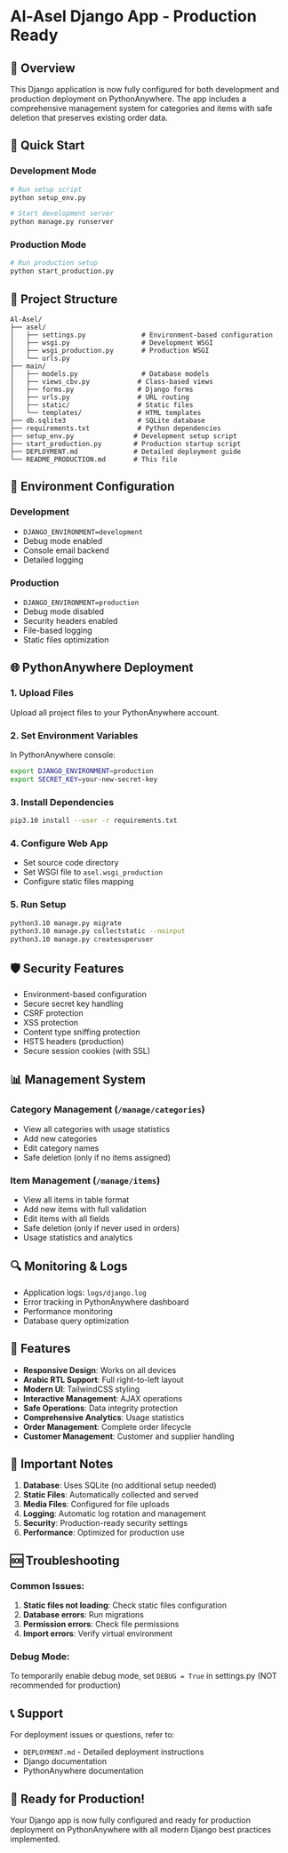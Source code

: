 # Al-Asel Django App - Production Ready

## 🎯 Overview

This Django application is now fully configured for both development and production deployment on PythonAnywhere. The app includes a comprehensive management system for categories and items with safe deletion that preserves existing order data.

## 🚀 Quick Start

### Development Mode
```bash
# Run setup script
python setup_env.py

# Start development server
python manage.py runserver
```

### Production Mode
```bash
# Run production setup
python start_production.py
```

## 📁 Project Structure

```
Al-Asel/
├── asel/
│   ├── settings.py              # Environment-based configuration
│   ├── wsgi.py                  # Development WSGI
│   ├── wsgi_production.py       # Production WSGI
│   └── urls.py
├── main/
│   ├── models.py                # Database models
│   ├── views_cbv.py            # Class-based views
│   ├── forms.py                # Django forms
│   ├── urls.py                 # URL routing
│   ├── static/                 # Static files
│   └── templates/              # HTML templates
├── db.sqlite3                  # SQLite database
├── requirements.txt            # Python dependencies
├── setup_env.py               # Development setup script
├── start_production.py        # Production startup script
├── DEPLOYMENT.md              # Detailed deployment guide
└── README_PRODUCTION.md       # This file
```

## 🔧 Environment Configuration

### Development
- `DJANGO_ENVIRONMENT=development`
- Debug mode enabled
- Console email backend
- Detailed logging

### Production
- `DJANGO_ENVIRONMENT=production`
- Debug mode disabled
- Security headers enabled
- File-based logging
- Static files optimization

## 🌐 PythonAnywhere Deployment

### 1. Upload Files
Upload all project files to your PythonAnywhere account.

### 2. Set Environment Variables
In PythonAnywhere console:
```bash
export DJANGO_ENVIRONMENT=production
export SECRET_KEY=your-new-secret-key
```

### 3. Install Dependencies
```bash
pip3.10 install --user -r requirements.txt
```

### 4. Configure Web App
- Set source code directory
- Set WSGI file to `asel.wsgi_production`
- Configure static files mapping

### 5. Run Setup
```bash
python3.10 manage.py migrate
python3.10 manage.py collectstatic --noinput
python3.10 manage.py createsuperuser
```

## 🛡️ Security Features

- Environment-based configuration
- Secure secret key handling
- CSRF protection
- XSS protection
- Content type sniffing protection
- HSTS headers (production)
- Secure session cookies (with SSL)

## 📊 Management System

### Category Management (`/manage/categories`)
- View all categories with usage statistics
- Add new categories
- Edit category names
- Safe deletion (only if no items assigned)

### Item Management (`/manage/items`)
- View all items in table format
- Add new items with full validation
- Edit items with all fields
- Safe deletion (only if never used in orders)
- Usage statistics and analytics

## 🔍 Monitoring & Logs

- Application logs: `logs/django.log`
- Error tracking in PythonAnywhere dashboard
- Performance monitoring
- Database query optimization

## 📱 Features

- **Responsive Design**: Works on all devices
- **Arabic RTL Support**: Full right-to-left layout
- **Modern UI**: TailwindCSS styling
- **Interactive Management**: AJAX operations
- **Safe Operations**: Data integrity protection
- **Comprehensive Analytics**: Usage statistics
- **Order Management**: Complete order lifecycle
- **Customer Management**: Customer and supplier handling

## 🚨 Important Notes

1. **Database**: Uses SQLite (no additional setup needed)
2. **Static Files**: Automatically collected and served
3. **Media Files**: Configured for file uploads
4. **Logging**: Automatic log rotation and management
5. **Security**: Production-ready security settings
6. **Performance**: Optimized for production use

## 🆘 Troubleshooting

### Common Issues:
1. **Static files not loading**: Check static files configuration
2. **Database errors**: Run migrations
3. **Permission errors**: Check file permissions
4. **Import errors**: Verify virtual environment

### Debug Mode:
To temporarily enable debug mode, set `DEBUG = True` in settings.py (NOT recommended for production)

## 📞 Support

For deployment issues or questions, refer to:
- `DEPLOYMENT.md` - Detailed deployment instructions
- Django documentation
- PythonAnywhere documentation

## 🎉 Ready for Production!

Your Django app is now fully configured and ready for production deployment on PythonAnywhere with all modern Django best practices implemented.
